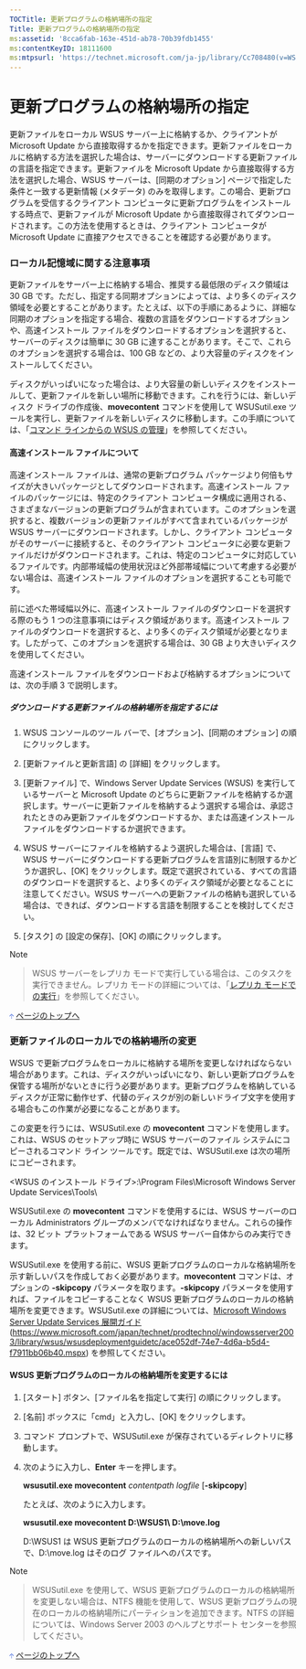 ```yaml
---
TOCTitle: 更新プログラムの格納場所の指定
Title: 更新プログラムの格納場所の指定
ms:assetid: '8cca6fab-163e-451d-ab78-70b39fdb1455'
ms:contentKeyID: 18111600
ms:mtpsurl: 'https://technet.microsoft.com/ja-jp/library/Cc708480(v=WS.10)'
---
```


更新プログラムの格納場所の指定
==============================

更新ファイルをローカル WSUS サーバー上に格納するか、クライアントがMicrosoft Update から直接取得するかを指定できます。更新ファイルをローカルに格納する方法を選択した場合は、サーバーにダウンロードする更新ファイルの言語を指定できます。更新ファイルを Microsoft Update から直接取得する方法を選択した場合、WSUS サーバーは、\[同期のオプション\] ページで指定した条件と一致する更新情報 (メタデータ) のみを取得します。この場合、更新プログラムを受信するクライアント コンピュータに更新プログラムをインストールする時点で、更新ファイルが Microsoft Update から直接取得されてダウンロードされます。この方法を使用するときは、クライアント コンピュータが Microsoft Update に直接アクセスできることを確認する必要があります。

### ローカル記憶域に関する注意事項

更新ファイルをサーバー上に格納する場合、推奨する最低限のディスク領域は 30 GB です。ただし、指定する同期オプションによっては、より多くのディスク領域を必要とすることがあります。たとえば、以下の手順にあるように、詳細な同期のオプションを指定する場合、複数の言語をダウンロードするオプションや、高速インストール ファイルをダウンロードするオプションを選択すると、サーバーのディスクは簡単に 30 GB に達することがあります。そこで、これらのオプションを選択する場合は、100 GB などの、より大容量のディスクをインストールしてください。

ディスクがいっぱいになった場合は、より大容量の新しいディスクをインストールして、更新ファイルを新しい場所に移動できます。これを行うには、新しいディスク ドライブの作成後、**movecontent** コマンドを使用して WSUSutil.exe ツールを実行し、更新ファイルを新しいディスクに移動します。この手順については、「[コマンド ラインからの WSUS の管理](https://www.microsoft.com/japan/technet/windowsserver/2003/library/wsus/wsusoperationsguidetc/2686bd2b-910a-479b-961e-cea2a2028024.mspx?mfr=true)」を参照してください。

#### 高速インストール ファイルについて

高速インストール ファイルは、通常の更新プログラム パッケージより何倍もサイズが大きいパッケージとしてダウンロードされます。高速インストール ファイルのパッケージには、特定のクライアント コンピュータ構成に適用される、さまざまなバージョンの更新プログラムが含まれています。このオプションを選択すると、複数バージョンの更新ファイルがすべて含まれているパッケージが WSUS サーバーにダウンロードされます。しかし、クライアント コンピュータがそのサーバーに接続すると、そのクライアント コンピュータに必要な更新ファイルだけがダウンロードされます。これは、特定のコンピュータに対応しているファイルです。内部帯域幅の使用状況ほど外部帯域幅について考慮する必要がない場合は、高速インストール ファイルのオプションを選択することも可能です。

前に述べた帯域幅以外に、高速インストール ファイルのダウンロードを選択する際のもう 1 つの注意事項にはディスク領域があります。高速インストール ファイルのダウンロードを選択すると、より多くのディスク領域が必要となります。したがって、このオプションを選択する場合は、30 GB より大きいディスクを使用してください。

高速インストール ファイルをダウンロードおよび格納するオプションについては、次の手順 3 で説明します。

##### ダウンロードする更新ファイルの格納場所を指定するには

1.  WSUS コンソールのツール バーで、\[オプション\]、\[同期のオプション\] の順にクリックします。

2.  \[更新ファイルと更新言語\] の \[詳細\] をクリックします。

3.  \[更新ファイル\] で、Windows Server Update Services (WSUS) を実行しているサーバーと Microsoft Update のどちらに更新ファイルを格納するか選択します。サーバーに更新ファイルを格納するよう選択する場合は、承認されたときのみ更新ファイルをダウンロードするか、または高速インストール ファイルをダウンロードするか選択できます。

4.  WSUS サーバーにファイルを格納するよう選択した場合は、\[言語\] で、WSUS サーバーにダウンロードする更新プログラムを言語別に制限するかどうか選択し、\[OK\] をクリックします。既定で選択されている、すべての言語のダウンロードを選択すると、より多くのディスク領域が必要となることに注意してください。WSUS サーバーへの更新ファイルの格納も選択している場合は、できれば、ダウンロードする言語を制限することを検討してください。

5.  \[タスク\] の \[設定の保存\]、\[OK\] の順にクリックします。

> [!NOTE]

> WSUS サーバーをレプリカ モードで実行している場合は、このタスクを実行できません。レプリカ モードの詳細については、「[レプリカ モードでの実行](https://www.microsoft.com/japan/technet/windowsserver/2003/library/wsus/wsusoperationsguidetc/d143c886-30b6-4034-80a2-182171ac8f8b.mspx?mfr=true)」を参照してください。

![](images/Cc708480.arrow_px_up(ja-jp,WS.10).gif) [ページのトップへ](#ctl00_rs1_eb1_panel1)

### 更新ファイルのローカルでの格納場所の変更

WSUS で更新プログラムをローカルに格納する場所を変更しなければならない場合があります。これは、ディスクがいっぱいになり、新しい更新プログラムを保管する場所がないときに行う必要があります。更新プログラムを格納しているディスクが正常に動作せず、代替のディスクが別の新しいドライブ文字を使用する場合もこの作業が必要になることがあります。

この変更を行うには、WSUSutil.exe の **movecontent** コマンドを使用します。これは、WSUS のセットアップ時に WSUS サーバーのファイル システムにコピーされるコマンド ライン ツールです。既定では、WSUSutil.exe は次の場所にコピーされます。

&lt;WSUS のインストール ドライブ&gt;:\\Program Files\\Microsoft Windows Server Update Services\\Tools\\

WSUSutil.exe の **movecontent** コマンドを使用するには、WSUS サーバーのローカル Administrators グループのメンバでなければなりません。これらの操作は、32 ビット プラットフォームである WSUS サーバー自体からのみ実行できます。

WSUSutil.exe を使用する前に、WSUS 更新プログラムのローカルな格納場所を示す新しいパスを作成しておく必要があります。**movecontent** コマンドは、オプションの **-skipcopy** パラメータを取ります。**-skipcopy** パラメータを使用すれば、ファイルをコピーすることなく WSUS 更新プログラムのローカルの格納場所を変更できます。WSUSutil.exe の詳細については、[Microsoft Windows Server Update Services 展開ガイド](https://www.microsoft.com/japan/technet/windowsserver/2003/library/wsus/wsusdeploymentguidetc/ace052df-74e7-4d6a-b5d4-f7911bb06b40.mspx?mfr=true) (https://www.microsoft.com/japan/technet/prodtechnol/windowsserver2003/library/wsus/wsusdeploymentguidetc/ace052df-74e7-4d6a-b5d4-f7911bb06b40.mspx) を参照してください。

#### WSUS 更新プログラムのローカルの格納場所を変更するには

1.  \[スタート\] ボタン、\[ファイル名を指定して実行\] の順にクリックします。

2.  \[名前\] ボックスに「cmd」と入力し、\[OK\] をクリックします。

3.  コマンド プロンプトで、WSUSutil.exe が保存されているディレクトリに移動します。

4.  次のように入力し、**Enter** キーを押します。

    **wsusutil.exe movecontent** *contentpath logfile* \[**-skipcopy**\]

    たとえば、次のように入力します。

    **wsusutil.exe movecontent D:\\WSUS1\\ D:\\move.log**

    D:\\WSUS1 は WSUS 更新プログラムのローカルの格納場所への新しいパスで、D:\\move.log はそのログ ファイルへのパスです。

> [!NOTE]

> WSUSutil.exe を使用して、WSUS 更新プログラムのローカルの格納場所を変更しない場合は、NTFS 機能を使用して、WSUS 更新プログラムの現在のローカルの格納場所にパーティションを追加できます。NTFS の詳細については、Windows Server 2003 のヘルプとサポート センターを参照してください。

![](images/Cc708480.arrow_px_up(ja-jp,WS.10).gif) [ページのトップへ](#ctl00_rs1_eb1_panel1)
